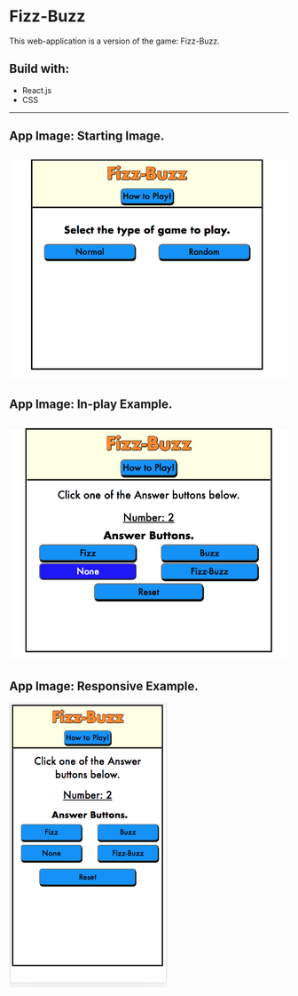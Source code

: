 # Fizz-Buzz

This web-application is a version of the game: Fizz-Buzz.

## Build with:
* React.js
* CSS
---
## App Image: Starting Image.
![Starter View](readme_images/readme_app_pic_1.png)
---
## App Image: In-play Example.
![In-play Example](readme_images/readme_app_pic_2.png)
---
## App Image: Responsive Example.
![Responsive Example](readme_images/readme_app_pic_3.png)
